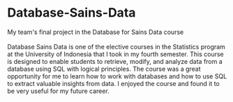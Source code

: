 # Database-Sains-Data
My team's final project in the Database for Sains Data course\
\
Database Sains Data is one of the elective courses in the Statistics program at the University of Indonesia that I took in my fourth semester. This course is designed to enable students to retrieve, modify, and analyze data from a database using SQL with logical principles. The course was a great opportunity for me to learn how to work with databases and how to use SQL to extract valuable insights from data. I enjoyed the course and found it to be very useful for my future career.

